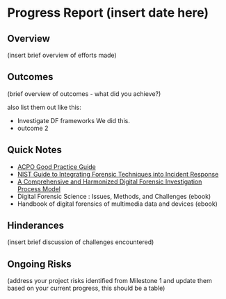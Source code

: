 # Progress Report (insert date here)
## Overview
(insert brief overview of efforts made)

## Outcomes
(brief overview of outcomes - what did you achieve?)

also list them out like this:
* Investigate DF frameworks 
  We did this. 
* outcome 2

## Quick Notes

* [ACPO Good Practice Guide](https://www.digital-detective.net/digital-forensics-documents/ACPO_Good_Practice_Guide_for_Digital_Evidence_v5.pdf)
* [NIST Guide to Integrating Forensic Techniques into Incident Response](https://nvlpubs.nist.gov/nistpubs/Legacy/SP/nistspecialpublication800-86.pdf)
* [A Comprehensive and Harmonized Digital Forensic Investigation Process Model](https://onlinelibrary-wiley-com.leo.lib.unomaha.edu/doi/epdf/10.1111/1556-4029.12823)
* Digital Forensic Science : Issues, Methods, and Challenges (ebook)
* Handbook of digital forensics of multimedia data and devices (ebook)

## Hinderances
(insert brief discussion of challenges encountered)

## Ongoing Risks
(address your project risks identified from Milestone 1 and update them based on your current progress, this should be a table)

